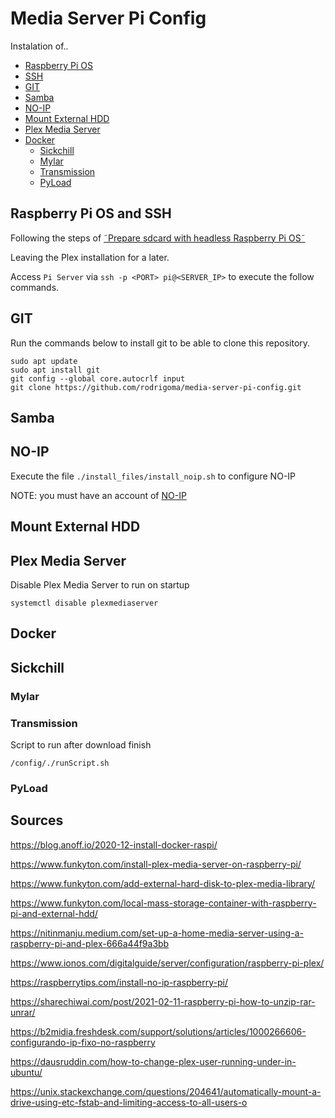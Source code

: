 # Media Server Pi Config

Instalation of..
- [Raspberry Pi OS](#raspberry-pi-os-and-ssh)
- [SSH](#raspberry-pi-os-and-ssh)
- [GIT](#git)
- [Samba](#samba)
- [NO-IP](#no-ip)
- [Mount External HDD](#mount-external-hdd)
- [Plex Media Server](#plex-media-server)
- [Docker](#docker)
  - [Sickchill](#sickchill)
  - [Mylar](#mylar)
  - [Transmission](#transmission)
  - [PyLoad](#pyload)

## Raspberry Pi OS and SSH

Following the steps of [˜Prepare sdcard with headless Raspberry Pi OS˜](https://www.funkyton.com/install-plex-media-server-on-raspberry-pi/)

Leaving the Plex installation for a later.

Access `Pi Server` via `ssh -p <PORT> pi@<SERVER_IP>` to execute the follow commands. 

## GIT

Run the commands below to install git to be able to clone this repository.

```
sudo apt update
sudo apt install git
git config --global core.autocrlf input
git clone https://github.com/rodrigoma/media-server-pi-config.git
```

## Samba

## NO-IP

Execute the file `./install_files/install_noip.sh` to configure NO-IP

NOTE: you must have an account of [NO-IP](https://www.noip.com/)

## Mount External HDD

## Plex Media Server

Disable Plex Media Server to run on startup

`systemctl disable plexmediaserver`

## Docker

## Sickchill

### Mylar

### Transmission

Script to run after download finish

`/config/./runScript.sh`

### PyLoad


## Sources

https://blog.anoff.io/2020-12-install-docker-raspi/

https://www.funkyton.com/install-plex-media-server-on-raspberry-pi/

https://www.funkyton.com/add-external-hard-disk-to-plex-media-library/

https://www.funkyton.com/local-mass-storage-container-with-raspberry-pi-and-external-hdd/

https://nitinmanju.medium.com/set-up-a-home-media-server-using-a-raspberry-pi-and-plex-666a44f9a3bb

https://www.ionos.com/digitalguide/server/configuration/raspberry-pi-plex/

https://raspberrytips.com/install-no-ip-raspberry-pi/

https://sharechiwai.com/post/2021-02-11-raspberry-pi-how-to-unzip-rar-unrar/

https://b2midia.freshdesk.com/support/solutions/articles/1000266606-configurando-ip-fixo-no-raspberry

https://dausruddin.com/how-to-change-plex-user-running-under-in-ubuntu/

https://unix.stackexchange.com/questions/204641/automatically-mount-a-drive-using-etc-fstab-and-limiting-access-to-all-users-o
